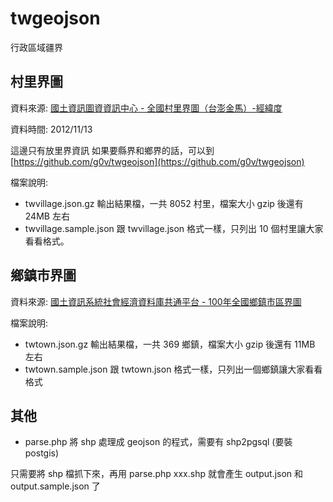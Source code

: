 twgeojson
=========

行政區域疆界

村里界圖
--------
資料來源: [國土資訊圖資資訊中心 - 全國村里界圖（台澎金馬）-經緯度](http://tgos.nat.gov.tw/tgos/Web/Metadata/TGOS_MetaData_View.aspx?MID=36646&SHOW_BACK_BUTTON=false)

資料時間: 2012/11/13

這邊只有放里界資訊
如果要縣界和鄉界的話，可以到 [https://github.com/g0v/twgeojson](https://github.com/g0v/twgeojson)

檔案說明:
- twvillage.json.gz 輸出結果檔，一共 8052 村里，檔案大小 gzip 後還有 24MB 左右
- twvillage.sample.json 跟 twvillage.json 格式一樣，只列出 10 個村里讓大家看看格式。

鄉鎮市界圖
----------
資料來源: [國土資訊系統社會經濟資料庫共通平台 - 100年全國鄉鎮市區界圖](http://segis.moi.gov.tw/STAT/Web/Platform/Product/STAT_ProductFreeList.aspx)

檔案說明:
- twtown.json.gz 輸出結果檔，一共 369 鄉鎮，檔案大小 gzip 後還有 11MB 左右
- twtown.sample.json 跟 twtown.json 格式一樣，只列出一個鄉鎮讓大家看看格式

其他
----
- parse.php 將 shp 處理成 geojson 的程式，需要有 shp2pgsql (要裝 postgis)

只需要將 shp 檔抓下來，再用 parse.php xxx.shp 就會產生 output.json 和 output.sample.json 了
